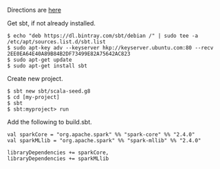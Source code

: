 Directions are [here](https://medium.com/@pedrodc/setting-up-a-spark-machine-learning-project-with-scala-sbt-and-mllib-831c329907ea)

Get sbt, if not already installed.
```
$ echo "deb https://dl.bintray.com/sbt/debian /" | sudo tee -a /etc/apt/sources.list.d/sbt.list
$ sudo apt-key adv --keyserver hkp://keyserver.ubuntu.com:80 --recv 2EE0EA64E40A89B84B2DF73499E82A75642AC823
$ sudo apt-get update
$ sudo apt-get install sbt
```

Create new project.
```
$ sbt new sbt/scala-seed.g8
$ cd [my-project]
$ sbt
$ sbt:myproject> run
```

Add the following to build.sbt.
```
val sparkCore = "org.apache.spark" %% "spark-core" %% "2.4.0"
val sparkMLlib = "org.apache.spark" %% "spark-mllib" %% "2.4.0"

libraryDependencies += sparkCore,
libraryDependencies += sparkMLlib
```



